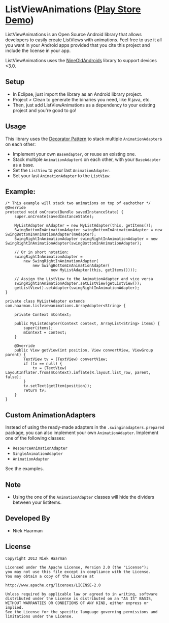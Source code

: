 ListViewAnimations ([Play Store Demo][1])
===========

ListViewAnimations is an Open Source Android library that allows developers to easily create ListViews with animations.
Feel free to use it all you want in your Android apps provided that you cite this project and include the license in your app.

ListViewAnimations uses the [NineOldAndroids][2] library to support devices <3.0.

Setup
-----
* In Eclipse, just import the library as an Android library project.
* Project > Clean to generate the binaries you need, like R.java, etc.
* Then, just add ListViewAnimations as a dependency to your existing project and you're good to go!

Usage
-----
This library uses the [Decorator Pattern][3] to stack multiple `AnimationAdapter`s on each other:

* Implement your own `BaseAdapter`, or reuse an existing one.
* Stack multiple `AnimationAdapter`s on each other, with your `BaseAdapter` as a base.
* Set the `ListView` to your last `AnimationAdapter`.
* Set your last `AnimationAdapter` to the `ListView`.

Example:
-----

	/* This example will stack two animations on top of eachother */
	@Override
	protected void onCreate(Bundle savedInstanceState) {
		super.onCreate(savedInstanceState);

		MyListAdapter mAdapter = new MyListAdapter(this, getItems());
		SwingBottomInAnimationAdapter swingBottomInAnimationAdapter = new SwingBottomInAnimationAdapter(mAdapter);
		SwingRightInAnimationAdapter swingRightInAnimationAdapter = new SwingRightInAnimationAdapter(swingBottomInAnimationAdapter);
		
		// Or in short notation:
		swingRightInAnimationAdapter = 
			new SwingRightInAnimationAdapter(
				new SwingBottomInAnimationAdapter(
						new MyListAdapter(this, getItems())));
		
		// Assign the ListView to the AnimationAdapter and vice versa
		swingRightInAnimationAdapter.setListView(getListView());
		getListView().setAdapter(swingRightInAnimationAdapter);
	}
	
	private class MyListAdapter extends com.haarman.listviewanimations.ArrayAdapter<String> {

		private Context mContext;

		public MyListAdapter(Context context, ArrayList<String> items) {
			super(items);
			mContext = context;
		}

		@Override
		public View getView(int position, View convertView, ViewGroup parent) {
			TextView tv = (TextView) convertView;
			if (tv == null) {
				tv = (TextView) LayoutInflater.from(mContext).inflate(R.layout.list_row, parent, false);
			}
			tv.setText(getItem(position));
			return tv;
		}
	}

Custom AnimationAdapters
-----
Instead of using the ready-made adapters in the `.swinginadapters.prepared` package, you can also implement your own `AnimationAdapter`.
Implement one of the following classes:

* `ResourceAnimationAdapter`
* `SingleAnimationAdapter`
* `AnimationAdapter`

See the examples.

Note
-----
* Using the one of the `AnimationAdapter` classes will hide the dividers between your listitems.

Developed By
-----
* Niek Haarman

License
-----

	Copyright 2013 Niek Haarman

	Licensed under the Apache License, Version 2.0 (the "License");
	you may not use this file except in compliance with the License.
	You may obtain a copy of the License at

	http://www.apache.org/licenses/LICENSE-2.0

	Unless required by applicable law or agreed to in writing, software
	distributed under the License is distributed on an "AS IS" BASIS,
	WITHOUT WARRANTIES OR CONDITIONS OF ANY KIND, either express or implied.
	See the License for the specific language governing permissions and
	limitations under the License.

 [1]: https://play.google.com/store/apps/details?id=com.haarman.listviewanimations
 [2]: http://nineoldandroids.com/
 [3]: http://en.wikipedia.org/wiki/Decorator_pattern